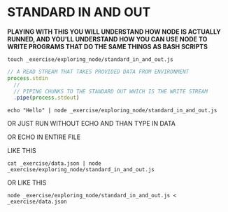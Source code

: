# STANDARD IN AND OUT

**PLAYING WITH THIS YOU WILL UNDERSTAND HOW NODE IS ACTUALLY RUNNED, AND YOU'LL UNDERSTAND HOW YOU CAN USE NODE TO WRITE PROGRAMS THAT DO THE SAME THINGS AS BASH SCRIPTS**

```
touch _exercise/exploring_node/standard_in_and_out.js
```

```js
// A READ STREAM THAT TAKES PROVIDED DATA FROM ENVIRONMENT
process.stdin
  // 
  // PIPING CHUNKS TO THE STANDARD OUT WHICH IS THE WRITE STREAM
  .pipe(process.stdout)
```

```
echo "Hello" | node _exercise/exploring_node/standard_in_and_out.js
```

OR JUST RUN WITHOUT ECHO AND THAN TYPE IN DATA

OR ECHO IN ENTIRE FILE

LIKE THIS

```
cat _exercise/data.json | node _exercise/exploring_node/standard_in_and_out.js
```

OR LIKE THIS

```
node _exercise/exploring_node/standard_in_and_out.js < _exercise/data.json
```
